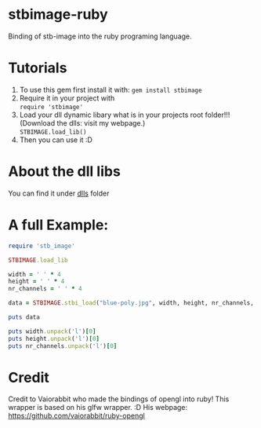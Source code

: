 # stbimage-ruby
Binding of stb-image into the ruby programing language.

# Tutorials

1. To use this gem first install it with:
`gem install stbimage`
2. Require it in your project with\
`require 'stbimage'`
3. Load your dll dynamic libary what is in your projects root folder!!! (Download the dlls: visit my webpage.)\
`STBIMAGE.load_lib()`
4. Then you can use it :D

# About the dll libs

You can find it under [dlls](dlls) folder

# A full Example:

```ruby
require 'stb_image'

STBIMAGE.load_lib

width = ' ' * 4
height = ' ' * 4
nr_channels = ' ' * 4

data = STBIMAGE.stbi_load("blue-poly.jpg", width, height, nr_channels, 0)

puts data

puts width.unpack('l')[0]
puts height.unpack('l')[0]
puts nr_channels.unpack('l')[0]
```

# Credit 

Credit to Vaiorabbit who made the bindings of opengl into ruby! This wrapper is based on his glfw wrapper.  :D
His webpage: https://github.com/vaiorabbit/ruby-opengl

